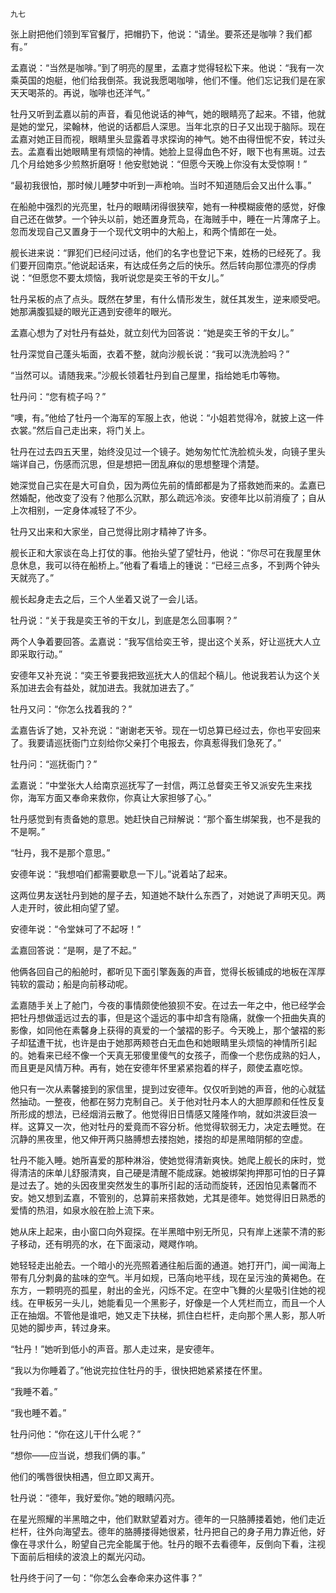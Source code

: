     九七 

   张上尉把他们领到军官餐厅，把帽扔下，他说：“请坐。要茶还是咖啡？我们都有。”

   孟嘉说：“当然是咖啡。”到了明亮的屋里，孟嘉才觉得轻松下来。他说：“我有一次乘英国的炮艇，他们给我倒茶。我说我愿喝咖啡，他们不懂。他们忘记我们是在家天天喝茶的。再说，咖啡也还洋气。”

   牡丹又听到孟嘉以前的声音，看见他说话的神气，她的眼睛亮了起来。不错，他就是她的堂兄，梁翰林，他说的话都启人深思。当年北京的日子又出现于脑际。现在孟嘉对她正目而视，眼睛里头显露着寻求探询的神气。她不由得忸怩不安，转过头去。孟嘉看出她眼睛里有烦恼的神情。她脸上显得血色不好，眼下也有黑斑。过去几个月给她多少煎熬折磨呀！他安慰她说：“但愿今天晚上你没有太受惊啊！”

   “最初我很怕，那时候儿睡梦中听到一声枪响。当时不知道随后会又出什么事。”

   在船舱中强烈的光亮里，牡丹的眼睛闭得很狭窄，她有一种模糊疲倦的感觉，好像自己还在做梦。一个钟头以前，她还置身荒岛，在海贼手中，睡在一片薄席子上。忽而发现自己又置身于一个现代文明中的大船上，和两个情郎在一处。

   舰长进来说：“罪犯们已经问过话，他们的名字也登记下来，姓杨的已经死了。我们要开回南京。”他说起话来，有达成任务之后的快乐。然后转向那位漂亮的俘虏说：“但愿您不要太烦恼，我听说您是奕王爷的干女儿。”

   牡丹呆板的点了点头。既然在梦里，有什么情形发生，就任其发生，逆来顺受吧。她那满腹狐疑的眼光正遇到安德年的眼光。

   孟嘉心想为了对牡丹有益处，就立刻代为回答说：“她是奕王爷的干女儿。”

   牡丹深觉自己蓬头垢面，衣着不整，就向沙舰长说：“我可以洗洗脸吗？”

   “当然可以。请随我来。”沙舰长领着牡丹到自己屋里，指给她毛巾等物。

   牡丹问：“您有梳子吗？”

   “噢，有。”他给了牡丹一个海军的军服上衣，他说：“小姐若觉得冷，就披上这一件衣裳。”然后自己走出来，将门关上。

   牡丹在过去四五天里，始终没见过一个镜子。她匆匆忙忙洗脸梳头发，向镜子里头端详自己，伤感而沉思，但是想把一团乱麻似的思想整理个清楚。

   她深觉自己实在是大可自负，因为两位先前的情郎都是为了搭救她而来的。孟嘉已然婚配，他改变了没有？他那么沉默，那么疏远冷淡。安德年比以前消瘦了；自从上次相别，一定身体减轻了不少。

   牡丹又出来和大家坐，自己觉得比刚才精神了许多。

   舰长正和大家谈在岛上打仗的事。他抬头望了望牡丹，他说：“你尽可在我屋里休息休息，我可以待在船桥上。”他看了看墙上的锺说：“已经三点多，不到两个钟头天就亮了。”

   舰长起身走去之后，三个人坐着又说了一会儿话。

   牡丹说：“关于我是奕王爷的干女儿，到底是怎么回事啊？”

   两个人争着要回答。孟嘉说：“我写信给奕王爷，提出这个关系，好让巡抚大人立即采取行动。”

   安德年又补充说：“奕王爷要我把致巡抚大人的信起个稿儿。他说我若认为这个关系加进去会有益处，就加进去。我就加进去了。”

   牡丹又问：“你怎么找着我的？”

   孟嘉告诉了她，又补充说：“谢谢老天爷。现在一切总算已经过去，你也平安回来了。我要请巡抚衙门立刻给你父亲打个电报去，你真惹得我们急死了。”

   牡丹问：“巡抚衙门？”

   孟嘉说：“中堂张大人给南京巡抚写了一封信，两江总督奕王爷又派安先生来找你，海军方面又奉命来救你，你真让大家担够了心。”

   牡丹感觉到有责备她的意思。她赶快自己辩解说：“那个畜生绑架我，也不是我的不是啊。”

   “牡丹，我不是那个意思。”

   安德年说：“我想咱们都需要歇息一下儿。”说着站了起来。

   这两位男友送牡丹到她的屋子去，知道她不缺什么东西了，对她说了声明天见。两人走开时，彼此相向望了望。

   安德年说：“令堂妹可了不起呀！”

   孟嘉回答说：“是啊，是了不起。”

   他俩各回自己的船舱时，都听见下面引擎轰轰的声音，觉得长板铺成的地板在浑厚钝软的震动；船是向前移动呢。

   孟嘉随手关上了舱门，今夜的事情颇使他狼狈不安。在过去一年之中，他已经学会把牡丹想做遥远过去的事，但是这个遥远的事中却含有隐痛，就像一个扭曲失真的影像，如同他在素馨身上获得的真爱的一个皱褶的影子。今天晚上，那个皱褶的影子却猛遭干扰，也许是由于她那两颊苍白无血色和她眼睛里头烦恼的神情所引起的。她看来已经不像一个天真无邪傻里傻气的女孩子，而像一个悲伤成熟的妇人，而且更是风情万种。再有，她在安德年怀里紧紧抱着的样子，颇使孟嘉吃惊。

   他只有一次从素馨接到的家信里，提到过安德年。仅仅听到她的声音，他的心就猛然抽动。一整夜，他都在努力克制自己。关于他对牡丹本人的大胆厚颜和任性反复所形成的想法，已经烟消云散了。他觉得旧日情感又隆隆作响，就如洪波巨浪一样。这算又一次，他对牡丹的爱竟而不容分析。他觉得软弱无力，决定去睡觉。在沉静的黑夜里，他又伸开两只胳膊想去搂抱她，搂抱的却是黑暗阴郁的空虚。

   牡丹不能入睡。她所喜爱的那种淋浴，使她觉得清新爽快。她爬上舰长的床时，觉得清洁的床单儿舒服清爽，自己硬是清醒不能成寐。她被绑架拘押那可怕的日子算是过去了。她的头因夜里突然发生的事所引起的活动而旋转，还因怕见素馨而不安。她又想到孟嘉，不管别的，总算前来搭救她，尤其是德年。她觉得旧日熟悉的爱情的热泪，如泉水般在脸上流下来。

   她从床上起来，由小窗口向外窥探。在半黑暗中别无所见，只有岸上迷蒙不清的影子移动，还有明亮的水，在下面滚动，飕飕作响。

   她轻轻走出舱去。一个暗小的光亮照着通往船后面的通道。她打开门，闻一闻海上带有几分刺鼻的盐味的空气。半月如规，已落向地平线，现在呈污浊的黄褐色。在东方，一颗明亮的孤星，射出的金光，闪烁不定。在空中飞舞的火星吸引住她的视线。在甲板另一头儿，她能看见一个黑影子，好像是一个人凭栏而立，而且一个人正在抽烟。不管他是谁吧，她又走下扶梯，抓住白栏杆，走向那个黑人影，那人听见她的脚步声，转过身来。

   “牡丹！”她听到低小的声音。那人走过来，是安德年。

   “我以为你睡着了。”他说完拉住牡丹的手，很快把她紧紧搂在怀里。

   “我睡不着。”

   “我也睡不着。”

   牡丹问他：“你在这儿干什么呢？”

   “想你——应当说，想我们俩的事。”

   他们的嘴唇很快相遇，但立即又离开。

   牡丹说：“德年，我好爱你。”她的眼睛闪亮。

   在星光照耀的半黑暗之中，他们默默望着对方。德年的一只胳膊搂着她，他们走近栏杆，往外向海望去。德年的胳膊搂得她很紧，牡丹把自己的身子用力靠近他，好像在寻求什么，盼望自己完全能属于他。牡丹的眼不去看德年，反倒向下看，注视下面前后相续的波浪上的粼光闪动。

   牡丹终于问了一句：“你怎么会奉命来办这件事？”

